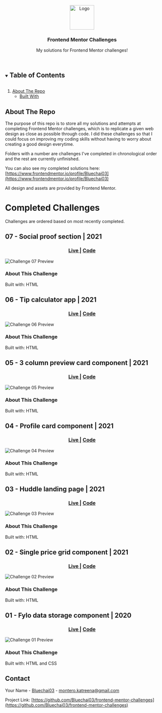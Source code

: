 <!--
*** Thanks for checking out the Best-README-Template. If you have a suggestion
*** that would make this better, please fork the repo and create a pull request
*** or simply open an issue with the tag "enhancement".
*** Thanks again! Now go create something AMAZING! :D
***
***
***
*** To avoid retyping too much info. Do a search and replace for the following:
*** Bluechai03, frontend-mentor-challenges, twitter_handle, email, project_title, project_description
-->

<!-- PROJECT SHIELDS -->
<!--
*** I'm using markdown "reference style" links for readability.
*** Reference links are enclosed in brackets [ ] instead of parentheses ( ).
*** See the bottom of this document for the declaration of the reference variables
*** for contributors-url, forks-url, etc. This is an optional, concise syntax you may use.
*** https://www.markdownguide.org/basic-syntax/#reference-style-links
-->

<!-- PROJECT LOGO -->
<br />
<p align="center">
  <a href="https://github.com/Bluechai03/frontend-mentor-challenges">
    <img src="https://i.imgur.com/7sXIzX7.png" alt="Logo" width="80" height="80">
  </a>

  <h3 align="center">Frontend Mentor Challenges</h3>

  <p align="center">
    My solutions for Frontend Mentor challenges!
    <br />
    <br />
  </p>
</p>

<!-- TABLE OF CONTENTS -->
<details open="open">
  <summary><h2 style="display: inline-block">Table of Contents</h2></summary>
  <ol>
    <li>
      <a href="#about-the-project">About The Repo</a>
      <ul>
        <li><a href="#built-with">Built With</a></li>
      </ul>
    </li>
  </ol>
</details>

<!-- ABOUT THE PROJECT -->

## About The Repo

The purpose of this repo is to store all my solutions and attempts at completing Frontend Mentor challenges, which is to replicate a given web design as close as possible through code. I did these challenges so that I could focus on improving my coding skills without having to worry about creating a good design everytime.

Folders with a number are challenges I've completed in chronological order and the rest are currently unfinished.

You can also see my completed solutions here: [https://www.frontendmentor.io/profile/Bluechai03](https://www.frontendmentor.io/profile/Bluechai03)

All design and assets are provided by Frontend Mentor.

# Completed Challenges

Challenges are ordered based on most recently completed.

<!-- Challenge 07 -->

## 07 - Social proof section | 2021

<div align="center">
  <h3>
    <a target="_blank" href="https://bluechai-social-proof-section.netlify.app/">
      Live
    </a>
    <span> | </span>
    <a target="_blank" href="https://github.com/Bluechai03/frontend-mentor-challenges/tree/master/07-social-proof-section">
      Code
    </a>
  </h3>
  </div>

![Challenge 07 Preview](https://i.imgur.com/o9Q2Hjm.jpg)

<!-- Write a little about this challenge -->

### About This Challenge

Built with: HTML

<!-- Words -->

<!-- Challenge 06 -->

## 06 - Tip calculator app | 2021

<div align="center">
  <h3>
    <a target="_blank" href="https://bluechai-tip-calculator-app.netlify.app/">
      Live
    </a>
    <span> | </span>
    <a target="_blank" href="https://github.com/Bluechai03/frontend-mentor-challenges/tree/master/06-tip-calculator-app">
      Code
    </a>
  </h3>
  </div>

![Challenge 06 Preview](https://i.imgur.com/62f3GMn.jpg)

<!-- Write a little about this challenge -->

### About This Challenge

Built with: HTML

<!-- Words -->

<!-- Challenge 05 -->

## 05 - 3 column preview card component | 2021

<div align="center">
  <h3>
    <a target="_blank" href="https://bluechai-3-column-preview-card-component.netlify.app/">
      Live
    </a>
    <span> | </span>
    <a target="_blank" href="https://github.com/Bluechai03/frontend-mentor-challenges/tree/master/05-3-column-preview-card-component">
      Code
    </a>
  </h3>
  </div>

![Challenge 05 Preview](https://i.imgur.com/Hm2481h.jpg)

<!-- Write a little about this challenge -->

### About This Challenge

Built with: HTML

<!-- Words -->

<!-- Challenge 04 -->

## 04 - Profile card component | 2021

<div align="center">
  <h3>
    <a target="_blank" href="https://bluechai-profile-card-component.netlify.app/">
      Live
    </a>
    <span> | </span>
    <a target="_blank" href="https://github.com/Bluechai03/frontend-mentor-challenges/tree/master/04-profile-card-component">
      Code
    </a>
  </h3>
  </div>

![Challenge 04 Preview](https://i.imgur.com/cjGldYB.jpg)

<!-- Write a little about this challenge -->

### About This Challenge

Built with: HTML

<!-- Words -->

<!-- Challenge 03 -->

## 03 - Huddle landing page | 2021

<div align="center">
  <h3>
    <a target="_blank" href="https://bluechai-huddle-landing-page.netlify.app/">
      Live
    </a>
    <span> | </span>
    <a target="_blank" href="https://github.com/Bluechai03/frontend-mentor-challenges/tree/master/03-huddle-landing-page">
      Code
    </a>
  </h3>
  </div>

![Challenge 03 Preview](https://i.imgur.com/roPywRp.jpg)

<!-- Write a little about this challenge -->

### About This Challenge

Built with: HTML

<!-- Words -->

<!-- Challenge 02 -->

## 02 - Single price grid component | 2021

<div align="center">
  <h3>
    <a target="_blank" href="https://bluechai-single-price-grid-component.netlify.app/">
      Live
    </a>
    <span> | </span>
    <a target="_blank" href="https://github.com/Bluechai03/frontend-mentor-challenges/tree/master/02-single-price-grid-component">
      Code
    </a>
  </h3>
  </div>

![Challenge 02 Preview](https://i.imgur.com/Z0DtyyN.jpg)

<!-- Write a little about this challenge -->

### About This Challenge

Built with: HTML

<!-- Words -->

<!-- Challenge 01 -->

## 01 - Fylo data storage component | 2020

<div align="center">
  <h3>
    <a target="_blank" href="https://bluechai-fylo-data-storage-component.netlify.app/">
      Live
    </a>
    <span> | </span>
    <a target="_blank" href="https://github.com/Bluechai03/frontend-mentor-challenges/tree/master/01-fylo-data-storage-component">
      Code
    </a>
  </h3>
  </div>

![Challenge 01 Preview](https://i.imgur.com/3YVC9QT.jpg)

<!-- Write a little about this challenge -->

### About This Challenge

Built with: HTML and CSS

<!-- CONTACT -->

## Contact

Your Name - [Bluechai03](https://github.com/Bluechai03) - montero.katreena@gmail.com

Project Link: [https://github.com/Bluechai03/frontend-mentor-challenges](https://github.com/Bluechai03/frontend-mentor-challenges)
